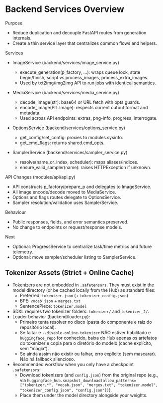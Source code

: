 Backend Services Overview
=========================

Purpose
- Reduce duplication and decouple FastAPI routes from generation internals.
- Create a thin service layer that centralizes common flows and helpers.

Services
- ImageService (backend/services/image_service.py)
  - execute_generation(p_factory, ...): wraps queue lock, state begin/finish, script vs process_images, process_extra_images.
  - Used by txt2img/img2img API to run jobs with identical semantics.

- MediaService (backend/services/media_service.py)
  - decode_image(str): base64 or URL fetch with opts guards.
  - encode_image(PIL.Image): respects current output format and metadata.
  - Used across API endpoints: extras, png-info, progress, interrogate.

- OptionsService (backend/services/options_service.py)
  - get_config/set_config: proxies to modules.sysinfo.
  - get_cmd_flags: returns shared.cmd_opts.

- SamplerService (backend/services/sampler_service.py)
  - resolve(name_or_index, scheduler): maps aliases/indices.
  - ensure_valid_sampler(name): raises HTTPException if unknown.

API Changes (modules/api/api.py)
- API constructs p_factory/prepare_p and delegates to ImageService.
- All image encode/decode moved to MediaService.
- Options and flags routes delegate to OptionsService.
- Sampler resolution/validation uses SamplerService.

Behaviour
- Public responses, fields, and error semantics preserved.
- No change to endpoints or request/response models.

Next
- Optional: ProgressService to centralize task/time metrics and future telemetry.
- Optional: move sampler/scheduler listing to SamplerService.

Tokenizer Assets (Strict + Online Cache)
-------------------------

- Tokenizers are not embedded in `.safetensors`. They must exist in the model directory (or be cached locally from the Hub) as standard files:
  - Preferred: `tokenizer.json` (+ `tokenizer_config.json`)
  - BPE: `vocab.json` + `merges.txt`
  - SentencePiece: `tokenizer.model`
- SDXL requires two tokenizer folders: `tokenizer/` and `tokenizer_2/`.
- Loader behavior (backend/loader.py):
  - Primeiro tenta resolver no disco (pasta do componente e raiz do repositório local).
  - Se faltar e `--disable-online-tokenizer` NÃO estiver habilitado e `huggingface_repo` for conhecido, baixa do Hub apenas os artefatos do tokenizer e copia para o diretório do modelo (cache explícito, sem “magia”).
  - Se ainda assim não existir ou falhar, erro explícito (sem mascarar). Não há fallback silencioso.
- Recommended workflow when you only have a checkpoint `.safetensors`:
  - Download tokenizers (and `config.json`) from the original repo (e.g., via `huggingface_hub.snapshot_download(allow_patterns=["tokenizer.*", "vocab.json", "merges.txt", "tokenizer.model", "tokenizer_config.json", "config.json"])`).
  - Place them under the model directory alongside your weights.
